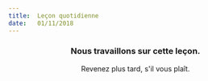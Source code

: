 ```yaml
---
title:  Leçon quotidienne
date:   01/11/2018
---
```


### <center>Nous travaillons sur cette leçon.</center>
<center>Revenez plus tard, s'il vous plaît.</center>